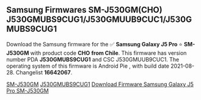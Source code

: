 <h2>Samsung Firmwares SM-J530GM(CHO) J530GMUBS9CUG1/J530GMUUB9CUC1/J530GMUBS9CUG1</h2>
Download the Samsung firmware for the ✅ <strong>Samsung Galaxy J5 Pro </strong> ⭐ <strong>SM-J530GM</strong> with product code <strong>CHO</strong> <strong> from Chile</strong>. This firmware has version number PDA <strong>J530GMUBS9CUG1</strong> and CSC J530GMUUB9CUC1. The operating system of this firmware is Android Pie , with build date 2021-08-28. Changelist <strong>16642067</strong>.


[SM-J530GM](https://samfirm.shop/samsung/model/SM-J530GM)
[J530GMUBS9CUG1](https://samfirm.shop/samsung/pda/J530GMUBS9CUG1)
[Download Firmware Samsung Galaxy J5 Pro SM-J530GM](https://samfirm.shop/samsung/firmware/452108)

